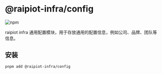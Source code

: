 # @raipiot-infra/config

![npm](https://img.shields.io/npm/v/@raipiot-infra/config?logo=npm&label=config&registry_uri=http%3A%2F%2Fnpm-registry.raipiot.com%3A4873)

raipiot infra 通用配置模块，用于存放通用的配置信息，例如公司、品牌、团队等信息。

## 安装

```bash
pnpm add @raipiot-infra/config
```

